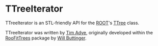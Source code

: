 # TTreeIterator

TTreeIterator is an STL-friendly API for the [ROOT](https://github.com/root-project/root)'s [TTree](https://root.cern.ch/doc/master/classTTree.html) class.

TTreeIterator was written by [Tim Adye](https://github.com/timadye), originally developed within the [RooFitTrees](https://gitlab.cern.ch/will/roofittrees/-/tree/tim) package by [Will Buttinger](https://gitlab.cern.ch/will).
